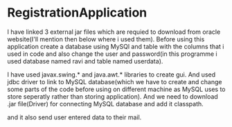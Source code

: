 # RegistrationApplication
I have linked 3 external jar files which are requied to download from oracle website(I'll mention then below where i used them).
Before using this application create a database using MySQl and table with the columns that
i used in code and also change the user and password(in this programme i used database named ravi and table named userdata).

I have used javax.swing.* and java.awt.* libraries to create gui.
And used jdbc  driver to link to MySQL database(which  we have to create and change some parts of the code before using on different machine 
as MySQL uses to store seperatly rather than storing application). And we need to download .jar file(Driver) for connecting MySQL database 
and add it classpath.

and it also send user entered data to their mail.


